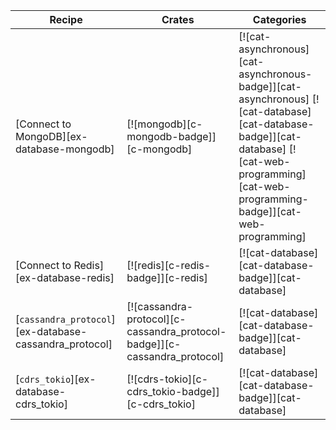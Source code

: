 | Recipe | Crates | Categories |
|--------|--------|------------|
| [Connect to MongoDB][ex-database-mongodb] | [![mongodb][c-mongodb-badge]][c-mongodb] | [![cat-asynchronous][cat-asynchronous-badge]][cat-asynchronous] [![cat-database][cat-database-badge]][cat-database] [![cat-web-programming][cat-web-programming-badge]][cat-web-programming] |
| [Connect to Redis][ex-database-redis] | [![redis][c-redis-badge]][c-redis] | [![cat-database][cat-database-badge]][cat-database] |
| [`cassandra_protocol`][ex-database-cassandra_protocol] | [![cassandra-protocol][c-cassandra_protocol-badge]][c-cassandra_protocol] | [![cat-database][cat-database-badge]][cat-database] |
| [`cdrs_tokio`][ex-database-cdrs_tokio] | [![cdrs-tokio][c-cdrs_tokio-badge]][c-cdrs_tokio] | [![cat-database][cat-database-badge]][cat-database] |
